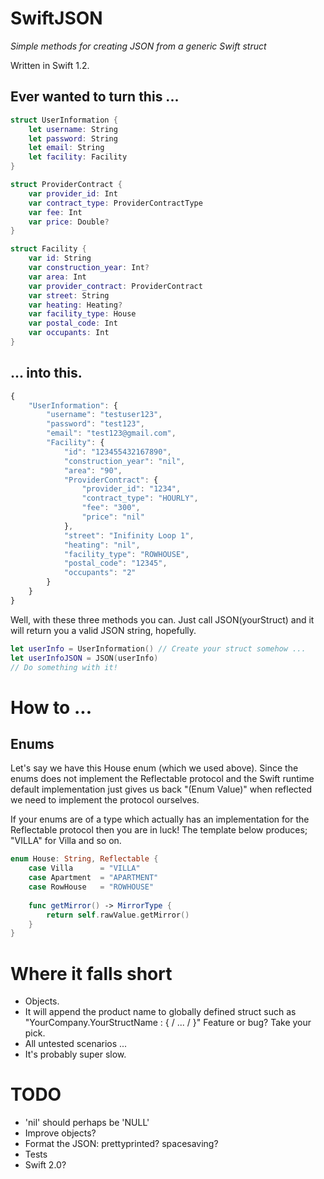 # SwiftJSON
_Simple methods for creating JSON from a generic Swift struct_

Written in Swift 1.2.

## Ever wanted to turn this ...
```swift
struct UserInformation {
    let username: String
    let password: String
    let email: String
    let facility: Facility    
}

struct ProviderContract {
    var provider_id: Int
    var contract_type: ProviderContractType
    var fee: Int
    var price: Double?
}

struct Facility {
    var id: String
    var construction_year: Int?
    var area: Int
    var provider_contract: ProviderContract
    var street: String
    var heating: Heating?
    var facility_type: House
    var postal_code: Int
    var occupants: Int
}
```

## ... into this.
```javascript
{
    "UserInformation": {
        "username": "testuser123",
        "password": "test123",
        "email": "test123@gmail.com",
        "Facility": {
            "id": "123455432167890",
            "construction_year": "nil",
            "area": "90",
            "ProviderContract": {
                "provider_id": "1234",
                "contract_type": "HOURLY",
                "fee": "300",
                "price": "nil"
            },
            "street": "Inifinity Loop 1",
            "heating": "nil",
            "facility_type": "ROWHOUSE",
            "postal_code": "12345",
            "occupants": "2"
        }
    }
}
```
Well, with these three methods you can.
Just call JSON(yourStruct) and it will return you a valid JSON string, hopefully.

```swift
let userInfo = UserInformation() // Create your struct somehow ...
let userInfoJSON = JSON(userInfo) 
// Do something with it! 
```

# How to  ...

## Enums
Let's say we have this House enum (which we used above). Since the enums does not implement the Reflectable protocol and the Swift runtime default implementation just gives us back "(Enum Value)" when reflected we need to implement the protocol ourselves. 

If your enums are of a type which actually has an implementation for the Reflectable protocol then you are in luck! The template below produces; "VILLA" for Villa and so on.
```swift
enum House: String, Reflectable {
    case Villa      = "VILLA"
    case Apartment  = "APARTMENT"
    case RowHouse   = "ROWHOUSE"
    
    func getMirror() -> MirrorType {
        return self.rawValue.getMirror()
    }
}
```
# Where it falls short
 * Objects. 
 * It will append the product name to globally defined struct such as "YourCompany.YourStructName : { / ... / }" Feature or bug? Take your pick.
 * All untested scenarios ...
 * It's probably super slow.

# TODO
 * 'nil' should perhaps be 'NULL'
 * Improve objects?
 * Format the JSON: prettyprinted? spacesaving?
 * Tests
 * Swift 2.0?
